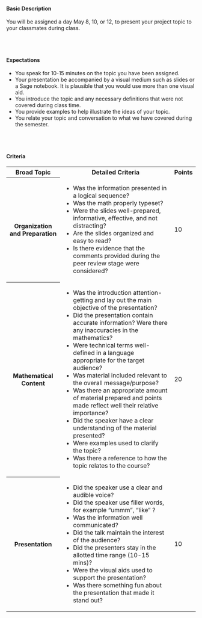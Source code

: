

<link href="https://media.uwex.edu/app/droplets_v3/css/droplets.css" rel="stylesheet"/>
<script href="https://media.uwex.edu/app/droplets_v3/script/droplets.js" type="test/javascript">
</script>
<div id="uws-droplets-page" markdown="1">

<div class="callout warning">
    <h4>Basic Description</h4>
    You will be assigned a day May 8, 10, or 12, to present your project topic to your classmates during class.
</div>

<br><br>

<div class="callout info">
    <h4>Expectations</h4>
    <ul>
        <li>You speak for 10-15 minutes on the topic you have been assigned.</li>
        <li>Your presentation be accompanied by a visual medium such as slides or a Sage notebook. It is plausible that you would use more than one visual aid.</li>
        <li>You introduce the topic and any necessary definitions that were not covered during class time.</li>
        <li>You provide examples to help illustrate the ideas of your topic.</li>
        <li>You relate your topic and conversation to what we have covered during the semester.</li>
    </ul>
</div>

<br><br>

<div class="callout success" markdown="1">
<h4>Criteria</h4>
<table>
    <tr>
        <th>Broad Topic</th>
        <th>Detailed Criteria</th>
        <th>Points</th>
    </tr>
    <tr>
        <th>Organization and Preparation</th>
        <td><ul>
            <li>Was the information presented in a logical sequence?</li>
            <li>Was the math properly typeset?</li>
            <li>Were the slides well-prepared, informative, effective, and not distracting?</li>
            <li>Are the slides organized and easy to read?</li>
            <li>Is there evidence that the comments provided during the peer review stage were considered?</li>
        </ul></td>
        <td>10</td>
    </tr>
    <tr>
        <th>Mathematical Content</th>
        <td><ul>
            <li>Was the introduction attention-getting and lay out the main objective of the presentation?</li>
            <li>Did the presentation contain accurate information? Were there any inaccuracies in the mathematics?</li>
            <li>Were technical terms well-defined in a language appropriate for the target audience?</li>
            <li>Was material included relevant to the overall message/purpose?</li>
            <li>Was there an appropriate amount of material prepared and points made reflect well their relative importance?</li>
            <li>Did the speaker have a clear understanding of the material presented?</li>
            <li>Were examples used to clarify the topic?</li>
            <li>Was there a reference to how the topic relates to the course?</li>
        </ul></td>
        <td>20</td>
    </tr>
    <tr>
        <th>Presentation</th>
        <td><ul>
            <li>Did the speaker use a clear and audible voice?</li>
            <li>Did the speaker use filler words, for example “ummm”, “like” ?</li>
            <li>Was the information well communicated?</li>
            <li>Did the talk maintain the interest of the audience?</li>
            <li>Did the presenters stay in the allotted time range (10-15 mins)?</li>
            <li>Were the visual aids used to support the presentation?</li>
            <li>Was there something fun about the presentation that made it stand out?</li>
        </ul></td>
        <td>10</td>
    </tr>
</table>
</div>
</div>